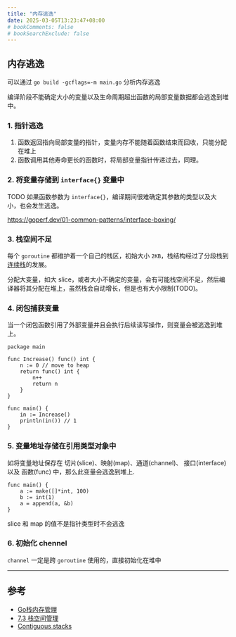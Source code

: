 ```yaml
---
title: "内存逃逸"
date: 2025-03-05T13:23:47+08:00
# bookComments: false
# bookSearchExclude: false
---
```


## 内存逃逸

可以通过 `go build -gcflags=-m main.go` 分析内存逃逸

编译阶段不能确定大小的变量以及生命周期超出函数的局部变量数据都会逃逸到堆中。

### 1. 指针逃逸

1. 函数返回指向局部变量的指针，变量内存不能随着函数结束而回收，只能分配在堆上
2. 函数调用其他寿命更长的函数时，将局部变量指针传递过去，同理。

### 2. 将变量存储到 `interface{}` 变量中

TODO 如果函数参数为 `interface{}`，编译期间很难确定其参数的类型以及大小，也会发生逃逸。

https://goperf.dev/01-common-patterns/interface-boxing/

### 3. 栈空间不足

每个 `goroutine` 都维护着一个自己的栈区，初始大小 `2KB`，栈结构经过了分段栈到[连续栈](https://docs.google.com/document/d/1wAaf1rYoM4S4gtnPh0zOlGzWtrZFQ5suE8qr2sD8uWQ/pub)的发展。

分配大变量，如大 slice，或者大小不确定的变量，会有可能栈空间不足，然后编译器将其分配在堆上，虽然栈会自动增长，但是也有大小限制(TODO)。

### 4. 闭包捕获变量

当一个闭包函数引用了外部变量并且会执行后续读写操作，则变量会被逃逸到堆上。

```golang
package main

func Increase() func() int {
	n := 0 // move to heap
	return func() int {
		n++
		return n
	}
}

func main() {
	in := Increase()
	println(in()) // 1
}
```

### 5. 变量地址存储在引用类型对象中

如将变量地址保存在 切片(slice)、映射(map)、通道(channel)、 接口(interface) 以及 函数(func) 中，那么此变量会逃逸到堆上.

```golang
func main() {
	a := make([]*int, 100)
	b := int(1)
	a = append(a, &b)
}
```

slice 和 map 的值不是指针类型时不会逃逸

### 6. 初始化 chennel

`channel` 一定是跨 `goroutine` 使用的，直接初始化在堆中

---

## 参考

- [Go栈内存管理](https://www.happy2coding.com/49218/)
- [7.3 栈空间管理](https://draven.co/golang/docs/part3-runtime/ch07-memory/golang-stack-management/)
- [Contiguous stacks](https://docs.google.com/document/d/1wAaf1rYoM4S4gtnPh0zOlGzWtrZFQ5suE8qr2sD8uWQ/pub)